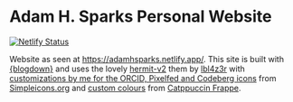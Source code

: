 # Adam H. Sparks Personal Website

[![Netlify Status](https://api.netlify.com/api/v1/badges/3ed1df89-8a1a-4691-b3ec-1a955430535c/deploy-status)](https://app.netlify.com/sites/adamhsparks/deploys)

Website as seen at <https://adamhsparks.netlify.app/>.
This site is built with [{blogdown}](https://bookdown.org/yihui/blogdown/) and uses the lovely [hermit-v2](https://github.com/1bl4z3r/hermit-V2) them by [lbl4z3r](https://github.com/1bl4z3r) with [customizations by me for the ORCID, Pixelfed and Codeberg icons](https://github.com/adamhsparks/adamhsparks/blob/b952c50bfc51c79ead3d75e0d3e14935dbe73b73/layouts/partials/svg.html#L3-L7) from [Simpleicons.org](https://simpleicons.org/) and [custom colours](https://github.com/adamhsparks/adamhsparks/tree/main/assets/scss) from [Catppuccin Frappe](https://catppuccin.com/palette).
